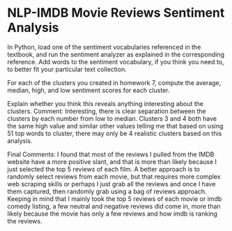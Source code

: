 # NLP-IMDB Movie Reviews Sentiment Analysis
 
In Python, load one of the sentiment vocabularies referenced in the textbook, and run the sentiment analyzer as explained in the corresponding reference. Add words to the sentiment vocabulary, if you think you need to, to better fit your particular text collection.

For each of the clusters you created in homework 7, compute the average, median, high, and low sentiment scores for each cluster.


Explain whether you think this reveals anything interesting about the clusters.
Comment: Interesting, there is clear separation between the clusters by each number from low to median. Clusters 3 and 4 both have the same high value and similar other values telling me that based on using 51 top words to cluster, there may only be 4 realistic clusters based on this analysis.

Final Comments:
I found that most of the reviews I pulled from the IMDB website have a more positive slant, and that is more than likely because I just selected the top 5 reviews of each film. A better approach is to randomly select reviews from each movie, but that requires more complex web scraping skills or perhaps I just grab all the reviews and once I have them captured, then randomly grab using a bag of reviews approach.
Keeping in mind that I mainly took the top 5 reviews of each movie or imdb comedy listing, a few neutral and negative reviews did come in, more than likely because the movie has only a few reviews and how imdb is ranking the reviews.